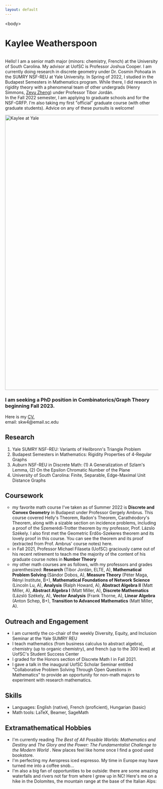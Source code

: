 ```yaml
---
layout: default
---
```


<link href="./assets/jquery-ui.css" rel="stylesheet">
    <link href="./assets/bootstrap.min.css" rel="stylesheet">
    <link href="./assets/bootstrap-theme.min.css" rel="stylesheet">
    <link href="./assets/font-awesome.min.css" rel="stylesheet">
    <link href="./assets/site.css" rel="stylesheet">
    <script src="./assets/jquery-1.10.2.min.js"></script>

\<body>
  
# Kaylee Weatherspoon


<div class="column"> 
  <p>Hello! I am a senior math major (minors: chemistry, French) at the University of South Carolina. My advisor at UofSC is Professor Joshua Cooper. I am currently doing research in discrete geometry under Dr. Cosmin Pohoata in the SUMRY NSF-REU at Yale University. In Spring of 2022, I studied in the Budapest Semesters in Mathematics program. While there, I did research in rigidity theory with a phenomenal team of other undergrads (Henry Simmons, <a href="https://zeyu-zheng.github.io/"> Zeyu Zheng</a>) under Professor Tibor Jordán.
    <br>
 In the Fall 2022 semester, I am applying to graduate schools and for the NSF-GRFP. I'm also taking my first "official" graduate course (with other graduate students). Advice on any of these pursuits is welcome!
   </p>
  
<div class="row">
   <div class="col-xs-12 col-md-5 col-sm-5">
      <img title="Kaylee at Yale" style="width:900px" alt="Kaylee at Yale"
             src="./assets/MIT_pic.jpg">
            </div> 
            

  <h3> I am seeking a PhD position in Combinatorics/Graph Theory beginning Fall 2023. </h3>
Here is my <a href=""> CV.</a>
  <br>
email: skw4@email.sc.edu
    
  ## Research
  
  <ol type="1">
    <li> Yale SUMRY NSF-REU: Variants of Heilbronn's Triangle Problem </li>
    <li> Budapest Semesters in Mathematics: Rigidity Properties of 4-Regular Graphs </li>
    <li> Auburn NSF-REU in Discrete Math: (1) A Generalization of Szlam's Lemma, (2) On the Epsilon Chromatic Number of the Plane </li>
    <li> University of South Carolina: Finite, Separable, Edge-Maximal Unit Distance Graphs </li>
  </ol>
    
 ## Coursework

  <ul type="circle">
    <li>my favorite math course I've taken as of Summer 2022 is <b>Discrete and Convex Geometry</b> in Budapest under Professor Gergely Ambrus. This course covered Helly's Theorem, Radon's Theorem, Carathéodory's Theorem, along with a sizable section on incidence problems, including a proof of the Szemerédi-Trotter theorem by my professor, Prof. Lázslo Székely. I also first met the Geometric Erdős-Szekeres theorem and its lovely proof in this course. You can see the theorem and its proof (extracted from Prof. Ambrus' course notes) here. 
    </li>
    <li>in Fall 2021, Professor Michael Filaseta (UofSC) graciously came out of his recent retirement to teach me the majority of the content of his graduate course notes in <b>Number Theory</b>  </li>
    <li>my other math courses are as follows, with my professors and grades parenthesized: <b>Research</b> (Tibor Jordán, ELTE, A), <b>Mathematical Problem Solving </b> (Sándor Dobos, A), <b>Measure Theory</b> (Péter Maga, Rényi Institute, B+), <b>Mathematical Foundations of Network Science</b> (Lincoln Lu, A),  <b>Analysis</b> (Ralph Howard, A), <b>Abstract Algebra II</b> (Matt Miller, A), <b>Abstract Algebra I</b> (Matt Miller, A), <b>Discrete Mathematics</b> (Lázsló Székely, A), <b>Vector Analysis</b> (Frank Thorne, A), <b>Linear Algebra</b> (Anton Schep, B+), <b>Transition to Advanced Mathematics</b> (Matt Miller, A).   </li>
</ul>
    
  ## Outreach and Engagement
  <ul type="cirlce">
  <li>I am currently the co-chair of the weekly Diversity, Equity, and Inclusion Seminar at the Yale SUMRY REU
  </li>
  <li> I teach mathematics (from business calculus to abstract algebra), chemistry (up to organic chemistry), and french (up to the 300 level) at UofSC's Student Success Center
  </li> 
    <li>I graded for the Honors section of Discrete Math I in Fall 2021. </li> 
  <li>I gave a talk in the inaugural UofSC Scholar Seminar entitled "Collaborative Problem Solving Through Open Questions in Mathematics" to provide an opportunity for non-math majors to experiment with research mathematics. </li> 
  </ul>
  
  ## Skills
 
  <ul type="cirlce">
  <li> Languages: English (native), French (proficient), Hungarian (basic) </li>
  <li> Math tools: LaTeX, Beamer, SageMath </li> 
  </ul>
  
  ## Extramathematical Hobbies
   <ul type="cirlce">
  <li>I'm currently reading <i> The Best of All Possible Worlds: Mathematics and Destiny </i> and <i> The Glory and the Power: The Fundamentalist Challenge to the Modern World </i>. New places feel like home once I find a good used bookstore.
  </li>
  <li> I'm perfecting my Aeropress iced espresso. My time in Europe may have turned me into a coffee snob...
  </li>
  <li> I'm also a big fan of opportunities to be outside: there are some amazing waterfalls and rivers not far from where I grew up in NC! Here's me on a hike in the Dolomites, the mountain range at the base of the Italian Alps:
 </li> 
  </ul>

</style>

</html>

